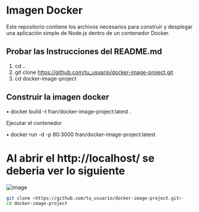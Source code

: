 # Imagen Docker

Este repositorio contiene los archivos necesarios para construir y desplegar una aplicación simple de Node.js dentro de un contenedor Docker.

## Probar las Instrucciones del README.md

1. cd ..
2. git clone https://github.com/tu_usuario/docker-image-project.git
3. cd docker-image-project

## Construir la imagen docker

• docker build -t fran/docker-image-project:latest .

Ejecutar el contenedor

• docker run -d -p 80:3000 fran/docker-image-project:latest

# Al abrir el http://localhost/ se deberia ver lo siguiente

![image](https://github.com/user-attachments/assets/5fdc1414-711e-4a3f-8c79-b5ba877a90cf)


```bash
git clone <https://github.com/tu_usuario/docker-image-project.git>
cd docker-image-project
